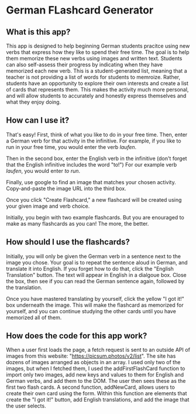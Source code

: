 <h1>German FLashcard Generator</h1>

<h2>What is this app?</h2>

This app is designed to help beginning German students pracitce using new verbs that express how they like to spend their free time. The goal is to help them memorize these new verbs using images and written text. Students can also self-assess their progress by indicating when they have memorized each new verb. This is a student-generated list, meaning that a teacher is not providing a list of words for students to memroize. Rather, students have an opportunity to explore their own interests and create a list of cards that represents them. This makes the activity much more personal, and will allow students to accurately and honestly express themselves and what they enjoy doing. 

<h2>How can I use it?</h2>

That's easy! First, think of what you like to do in your free time. Then, enter a German verb for that activity in the infinitive. For example, if you like to run in your free time, you would enter the verb <em>laufen</em>. 

Then in the second box, enter the English verb in the infinitive (don't forget that the English infinitive includes the word "to!") For our example verb <em>laufen</em>, you would enter <em>to run</em>. 

Finally, use google to find an image that matches your chosen activity. Copy-and-paste the image URL into the third box.

Once you click "Create Flashcard," a new flashcard will be created using your given image and verb choice. 

Initially, you begin with two example flashcards. But you are enouraged to make as many flashcards as you can! The more, the better. 

<h2>How should I use the flashcards?</h2>

Initially, you will only be given the German verb in a sentence next to the image you chose. Your goal is to repeat the sentence aloud in German, and translate it into English. If you forget how to do that, click the "English Translation" button. The text will appear in English in a dialgoue box. Close the box, then see if you can read the German sentence again, followed by the translation. 

Once you have mastered translating by yourself, click the yellow "I got it!" box underneath the image. This will make the flashcard as memorized for yourself, and you can continue studying the other cards until you have memorized all of them. 

<h2>How does the code for this app work?</h2>

When a user first loads the page, a fetch request is sent to an outside API of images from this website: "https://picsum.photos/v2/list". The site has dozens of images arranged as objects in an array. I used only two of the images, but when I fetched them, I used the addFirstFlashCard function to import only two images, add new keys and values to them for English and German verbs, and add them to the DOM. The user then sees these as the first two flash cards. A second function, addNewCard, allows users to create their own card using the form. Within this function are elements that create the "I got it!" button, add English translations, and add the image that the user selects. 